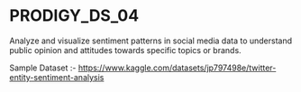 # PRODIGY_DS_04

Analyze and visualize sentiment patterns in social media data to understand public opinion and attitudes towards specific topics or brands.

Sample Dataset :- https://www.kaggle.com/datasets/jp797498e/twitter-entity-sentiment-analysis
